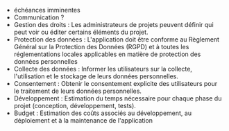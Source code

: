 * échéances imminentes
* Communication ?
* Gestion des droits : Les administrateurs de projets peuvent définir qui peut voir ou éditer
certains éléments du projet.
* Protection des données : L'application doit être conforme au Règlement Général sur la
Protection des Données (RGPD) et à toutes les réglementations locales applicables en
matière de protection des données personnelles
* Collecte des données : Informer les utilisateurs sur la collecte, l'utilisation et le stockage de
leurs données personnelles.
* Consentement : Obtenir le consentement explicite des utilisateurs pour le traitement de
leurs données personnelles.
* Développement : Estimation du temps nécessaire pour chaque phase du projet (conception,
développement, tests).
* Budget : Estimation des coûts associés au développement, au déploiement et à la
maintenance de l'application